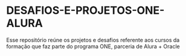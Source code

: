 # DESAFIOS-E-PROJETOS-ONE-ALURA
Esse repositório reúne os projetos e desafios referente aos cursos da formação que faz parte do programa ONE, parceria de Alura + Oracle
